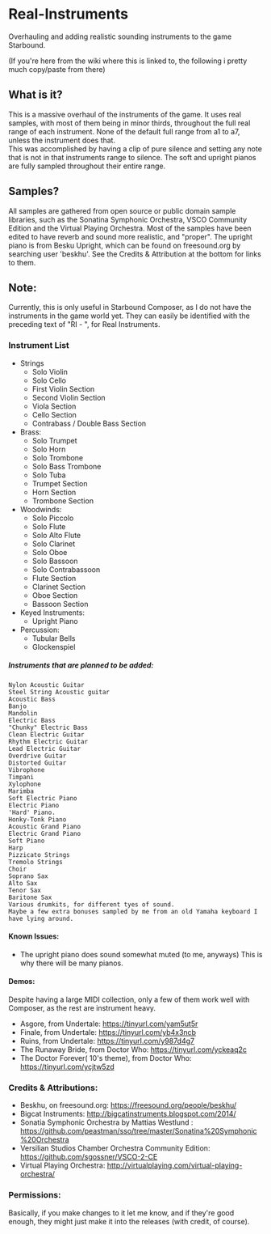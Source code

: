 # Real-Instruments
Overhauling and adding realistic sounding instruments to the game Starbound.

(If you're here from the wiki where this is linked to, the following i pretty much copy/paste from there)


## What is it?
This is a massive overhaul of the instruments of the game.
It uses real samples, with most of them being in minor thirds, throughout the full real range of each instrument.
None of the default full range from a1 to a7, unless the instrument does that.	
This was accomplished by having a clip of pure silence and setting any note that is not in that instruments range to silence. 
The soft and upright pianos are fully sampled throughout their entire range.

## Samples?
All samples are gathered from open source or public domain sample libraries,
such as the Sonatina Symphonic Orchestra, VSCO Community Edition and the Virtual Playing Orchestra.
Most of the samples have been edited to have reverb and sound more realistic, and "proper".
The upright piano is from Besku Upright, which can be found on freesound.org by searching user 'beskhu'.
See the Credits & Attribution at the bottom for links to them.
	
## Note:
Currently, this is only useful in Starbound Composer, as I do not have the instruments in the game world yet.
They can easily be identified with the preceding text of "RI - ", for Real Instruments.

### Instrument List
- Strings
	- Solo Violin
	- Solo Cello
	- First Violin Section
	- Second Violin Section
	- Viola Section
	- Cello Section
	- Contrabass / Double Bass Section	
- Brass:
	- Solo Trumpet
	- Solo Horn
	- Solo Trombone
	- Solo Bass Trombone
	- Solo Tuba
	- Trumpet Section
	- Horn Section
	- Trombone Section
- Woodwinds:
	- Solo Piccolo
	- Solo Flute
	- Solo Alto Flute
	- Solo Clarinet
	- Solo Oboe
	- Solo Bassoon
	- Solo Contrabassoon
	- Flute Section
	- Clarinet Section
	- Oboe Section
	- Bassoon Section
- Keyed Instruments:
	- Upright Piano		
- Percussion:
	- Tubular Bells
	- Glockenspiel


##### Instruments that are planned to be added:
	Nylon Acoustic Guitar
	Steel String Acoustic guitar
	Acoustic Bass
	Banjo
	Mandolin
	Electric Bass
	"Chunky" Electric Bass
	Clean Electric Guitar
	Rhythm Electric Guitar
	Lead Electric Guitar
	Overdrive Guitar
	Distorted Guitar 
	Vibrophone
	Timpani
	Xylophone
	Marimba
	Soft Electric Piano
	Electric Piano
	'Hard' Piano.
	Honky-Tonk Piano
	Acoustic Grand Piano
	Electric Grand Piano
	Soft Piano
	Harp
	Pizzicato Strings
	Tremolo Strings
	Choir
	Soprano Sax
	Alto Sax
	Tenor Sax
	Baritone Sax
	Various drumkits, for different tyes of sound. 
	Maybe a few extra bonuses sampled by me from an old Yamaha keyboard I have lying around.
	
#### Known Issues:
  - The upright piano does sound somewhat muted (to me, anyways) This is why there will be many pianos.
	
#### Demos: 
Despite having a large MIDI collection, only a few of them work well with Composer, as the rest are instrument heavy.
  - Asgore, from Undertale: https://tinyurl.com/yam5ut5r
  - Finale, from Undertale: https://tinyurl.com/yb4x3ncb
  - Ruins, from Undertale: https://tinyurl.com/y987d4g7
  - The Runaway Bride, from Doctor Who: https://tinyurl.com/yckeaq2c
  - The Doctor Forever( 10's theme), from Doctor Who: https://tinyurl.com/ycjtw5zd
  
	
### Credits & Attributions: 
  - Beskhu, on freesound.org: https://freesound.org/people/beskhu/
  - Bigcat Instruments: http://bigcatinstruments.blogspot.com/2014/
  - Sonatia Symphonic Orchestra by Mattias Westlund : https://github.com/peastman/sso/tree/master/Sonatina%20Symphonic%20Orchestra
  - Versilian Studios Chamber Orchestra Community Edition: https://github.com/sgossner/VSCO-2-CE
  - Virtual Playing Orchestra: http://virtualplaying.com/virtual-playing-orchestra/


### Permissions:
 Basically, if you make changes to it let me know, and if they're good enough, they might just make it into the releases (with credit, of course). 

